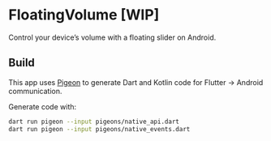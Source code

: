 # FloatingVolume [WIP]

Control your device’s volume with a floating slider on Android.


## Build

This app uses [Pigeon](https://pub.dev/packages/pigeon) to generate Dart and Kotlin code for Flutter → Android communication.

Generate code with:

```bash
dart run pigeon --input pigeons/native_api.dart
dart run pigeon --input pigeons/native_events.dart
```
